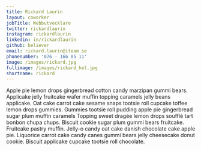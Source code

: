 ```yaml
---
title: Rickard Laurin
layout: coworker
jobTitle: Webbutvecklare
twitter: rickardlaurin
instagram: rickardlaurin
linkedin: in/rickardlaurin
github: believer
email: rickard.laurin@iteam.se
phonenumber: '076 - 166 85 11'
image: /images/rickard.jpg
fullimage: /images/rickard_hel.jpg
shortname: rickard
---
```


Apple pie lemon drops gingerbread cotton candy marzipan gummi bears. Applicake jelly fruitcake wafer muffin topping caramels jelly beans applicake. Oat cake carrot cake sesame snaps tootsie roll cupcake toffee lemon drops gummies. Gummies tootsie roll pudding apple pie gingerbread sugar plum muffin caramels Topping sweet dragée lemon drops soufflé tart bonbon chupa chups. Biscuit cookie sugar plum gummi bears fruitcake. Fruitcake pastry muffin. Jelly-o candy oat cake danish chocolate cake apple pie. Liquorice carrot cake candy canes gummi bears jelly cheesecake donut cookie. Biscuit applicake cupcake tootsie roll chocolate.